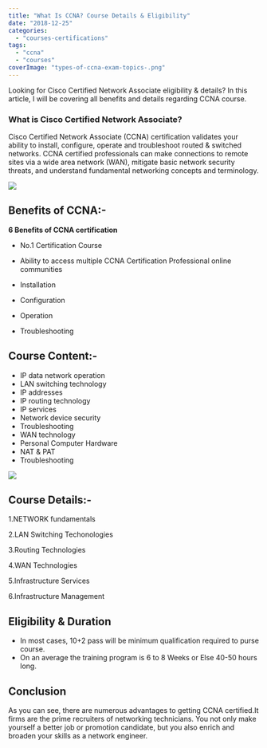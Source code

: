 ```yaml
---
title: "What Is CCNA? Course Details & Eligibility"
date: "2018-12-25"
categories: 
  - "courses-certifications"
tags: 
  - "ccna"
  - "courses"
coverImage: "types-of-ccna-exam-topics-.png"
---
```


Looking for Cisco Certified Network Associate eligibility & details? In this article, I will be covering all benefits and details regarding CCNA course.

### What is Cisco Certified Network Associate?

Cisco Certified Network Associate (CCNA) certification validates your ability to install, configure, operate and troubleshoot routed & switched networks. CCNA certified professionals can make connections to remote sites via a wide area network (WAN), mitigate basic network security threats, and understand fundamental networking concepts and terminology.

![](posts/2018/12/images/ccna-routing-switching.jpg)

## Benefits of CCNA:-

**6 Benefits of CCNA certification**

- No.1 Certification Course
- Ability to access multiple CCNA Certification Professional online communities
- Installation
- Configuration  
    
- Operation
- Troubleshooting

## Course Content:-

- IP data network operation
- LAN switching technology
- IP addresses
- IP routing technology
- IP services
- Network device security
- Troubleshooting
- WAN technology
- Personal Computer Hardware
- NAT & PAT
- Troubleshooting

![](posts/2018/12/images/types-of-ccna-exam-topics-.png)

## Course Details:-

1.NETWORK fundamentals

2.LAN Switching Techonologies

3.Routing Technologies

4.WAN Technologies

5.Infrastructure Services

6.Infrastructure Management

## Eligibility & Duration

- In most cases, 10+2 pass will be minimum qualification required to purse course.
- On an average the training program is 6 to 8 Weeks or Else 40-50 hours long.

## Conclusion

As you can see, there are numerous advantages to getting CCNA certified.It firms are the prime recruiters of networking technicians. You not only make yourself a better job or promotion candidate, but you also enrich and broaden your skills as a network engineer.
